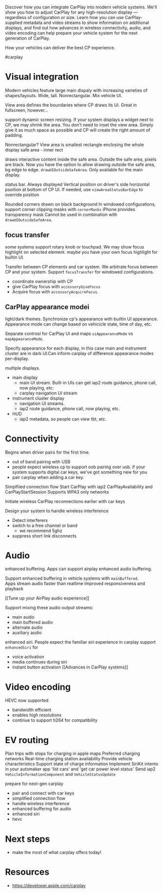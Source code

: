 Discover how you can integrate CarPlay into modern vehicle systems. We'll show you how to adjust CarPlay for any high-resolution display — regardless of configuration or size. Learn how you can use CarPlay-supplied metadata and video streams to show information on additional displays, and find out how advances in wireless connectivity, audio, and video encoding can help prepare your vehicle system for the next generation of CarPlay.

How your vehicles can deliver the best CP experience.

#carplay 


# Visual integration
Modern vehicles feature large main dispaly with increasing varieties of shapes/layouts.  Wide, tall.  Nonrectangular.  Mix vehicle UI.

View area defines the boundaries where CP draws its UI.  Great in fullscreen, however...

support dynamic screen resizing.  If your system displays a widget next to CP, we may shrink the area.  You don't need to inset the view area.  Simply give it as much space as possible and CP will create the right amount of padding.

Nonrectangular?  View area is smallest rectangle enclosing the whole display
safe area - inner rect

draws interactive content inside the safe area.  Outside the safe area, pixels are black.  Now you have the option to allow drawing outside the safe area, bg edge to edge.  `drawUIOutsideSafeArea`.  Only available for the main display.

status bar.
Always displayed
Vertical position on driver's side
horizontal psoition at bottom of CP UI.
If needed, use `viewAreaStatusBarEdge` to override position

Rounded corners drawn on black background
In windowed configurations, support corner clipping masks with `cornerMasks`
iPhone provides transparency mask
Cannot be used in combination with `drawUIOutsideSafeArea`.

## focus transfer
some systems support rotary knob or touchpad.  We may show focus highlight on selected element.  maybe you have your own focus highlight for builtin UI.

Transfer between CP elements and car system.  We arbitrate focus between CP and your system.  Support `focusTransfer` for windowed configurations.  

* coordinate ownership with CP
* give CarPlay focus with `accessoryGiveFocus`
* Acquire focus with `accessoryAcquireFocus`.

## CarPlay appearance modei
light/dark themes.  Synchronize cp's appearance with builtin UI appearance.  Appearance mode can change based on vehicicle state, time of day, etc.

Separate controsl for CarPlay UI and maps
`uiAppearanceMode` vs `mapAppearanceMode`.

Specify appearance for each display, in this case main and instrument cluster are in dark UI.Can inform carplay of difference appearance modes per-display.  

multiple displays.
* main display
	* main UI stream.  Built-in UIs can get iap2 route guidance, phone call, now playing, etc.
	* carplay navigation UI stream
* instrument cluster display
	* navigation UI streams.  
	* iap2 route guidance, phone call, now playing, etc.
* HUD
	* iap2 metadata, so people can view tbt, etc.


# Connectivity

Begins when driver pairs for the first time.

* out of band pairing with USB
* people expect wireless cp to support oob pairing over usb.  if your system supports digital car keys, we've got something new for you
* pair carplay when adding a car key.

Simplfiied connection flow
Start CarPlay with iap2 CarPlayAvailability and CarPlayStartSession
Supports WPA3 only networks

Initiate wireless CarPlay reconnections earlier with car keys

Design your system to handle wireless interference
* Detect interferers
* switch to a free channel or band
	* we recommend 5ghz
* suppress short link disconnects


# Audio

enhanced buffering.  Apps can support airplay enhanced audio buffering.

Support enhanced buffering in vehicle systems with `mainBuffered`.  
Apps stream audio faster than realtime
Improved responsiveness and playback

[[Tune up your AirPlay audio experience]]

Support mixing these audio output streams:
* main audio
* main buffered audio
* alternate audio
* auxiliary audio

enhanced siri.  People expect the familiar siri experience in carplay
support `enhancedSiri` for
* voice activation
* media continues during siri
* instant button activation
[[Advances in CarPlay systems]]
# Video encoding
HEVC now supported
* bandwidth efficient
* enables high resolutions
* continue to support h264 for compatibility

# EV routing

Plan trips with stops for charging in apple maps
Preferred charging networks
Real-time charging station availability
Provide vehicle characteristics
Support state of charge information
Implement SiriKit intents in your automaker app 'list cars' and 'get car power level status'
Send iap2 `VehicleInformationComponent` and `VehicleStatusUpdate`

prepare for next-gen carplay
* pair and connect with car keys
* simplified connection flow
* handle wireless interference
* enhanced buffering for audio
* enhanced siri
* hevc

# Next steps
* make the most of what carplay offers today!

# Resources
* https://developer.apple.com/carplay
